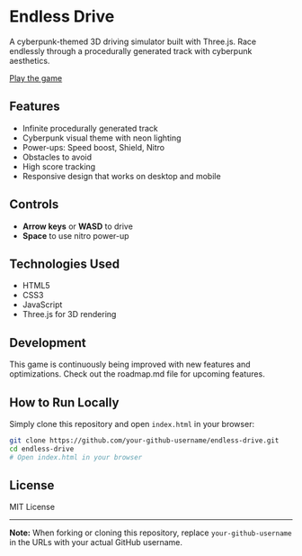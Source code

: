 # Endless Drive

A cyberpunk-themed 3D driving simulator built with Three.js. Race endlessly through a procedurally generated track with cyberpunk aesthetics.

[Play the game](https://screech24.github.io/Endless-Drive/)

## Features

- Infinite procedurally generated track
- Cyberpunk visual theme with neon lighting
- Power-ups: Speed boost, Shield, Nitro
- Obstacles to avoid
- High score tracking
- Responsive design that works on desktop and mobile

## Controls

- **Arrow keys** or **WASD** to drive
- **Space** to use nitro power-up

## Technologies Used

- HTML5
- CSS3
- JavaScript
- Three.js for 3D rendering

## Development

This game is continuously being improved with new features and optimizations. Check out the roadmap.md file for upcoming features.

## How to Run Locally

Simply clone this repository and open `index.html` in your browser:

```bash
git clone https://github.com/your-github-username/endless-drive.git
cd endless-drive
# Open index.html in your browser
```

## License

MIT License

---
**Note:** When forking or cloning this repository, replace `your-github-username` in the URLs with your actual GitHub username. 
